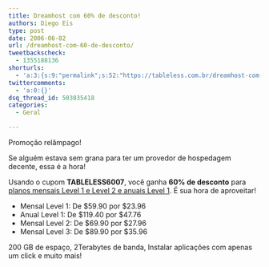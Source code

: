```yaml
---
title: Dreamhost com 60% de desconto!
authors: Diego Eis
type: post
date: 2006-06-02
url: /dreamhost-com-60-de-desconto/
tweetbackscheck:
  - 1355188136
shorturls:
  - 'a:3:{s:9:"permalink";s:52:"https://tableless.com.br/dreamhost-com-60-de-desconto";s:7:"tinyurl";s:26:"https://tinyurl.com/3hscumt";s:4:"isgd";s:19:"https://is.gd/srjXrn";}'
twittercomments:
  - 'a:0:{}'
dsq_thread_id: 503035418
categories:
  - Geral

---
```

Promoção relâmpago!
  
Se alguém estava sem grana para ter um provedor de hospedagem decente, essa é a hora!

Usando o cupom **TABLELESS6007**, você ganha **60% de desconto** para [planos mensais Level 1 e Level 2 e anuais Level 1][1]. É sua hora de aproveitar!

  * Mensal Level 1: De $59.90 por $23.96
  * Anual Level 1: De $119.40 por $47.76
  * Mensal Level 2: De $69.90 por $27.96
  * Mensal Level 3: De $89.90 por $35.96

200 GB de espaço, 2Terabytes de banda, Instalar aplicações com apenas um click e muito mais!

 [1]: https://www.dreamhost.com/rewards.cgi?diegoeis/shared/